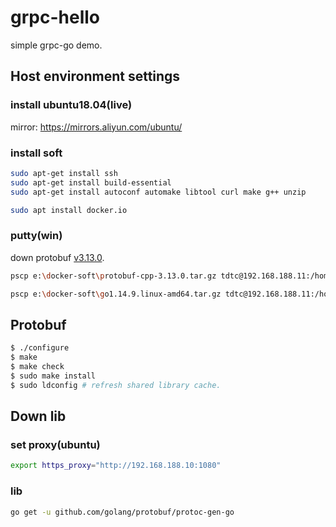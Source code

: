 # grpc-hello
simple grpc-go demo.
	
## Host environment settings

### install ubuntu18.04(live)
mirror:
https://mirrors.aliyun.com/ubuntu/

### install soft
```bash
sudo apt-get install ssh
sudo apt-get install build-essential
sudo apt-get install autoconf automake libtool curl make g++ unzip

sudo apt install docker.io
```
### putty(win)
down protobuf [v3.13.0](https://github.com/protocolbuffers/protobuf/releases/download/v3.13.0/protobuf-cpp-3.13.0.tar.gz).
```bash
pscp e:\docker-soft\protobuf-cpp-3.13.0.tar.gz tdtc@192.168.188.11:/home/tdtc/

pscp e:\docker-soft\go1.14.9.linux-amd64.tar.gz tdtc@192.168.188.11:/home/tdtc
```

## Protobuf
```bash
$ ./configure
$ make
$ make check
$ sudo make install
$ sudo ldconfig # refresh shared library cache.
```

## Down lib

### set proxy(ubuntu)
```bash
export https_proxy="http://192.168.188.10:1080"
```

### lib
```bash
go get -u github.com/golang/protobuf/protoc-gen-go
```
